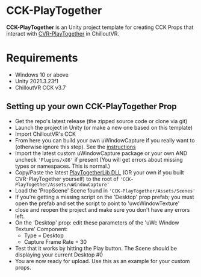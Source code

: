CCK-PlayTogether
===================

**CCK-PlayTogether** is an Unity project template for creating CCK Props that interact with [CVR-PlayTogether](https://github.com/Searaphim/CVR-PlayTogether) in ChilloutVR.

Requirements
===================

- Windows 10 or above
- Unity 2021.3.23f1
- ChilloutVR CCK v3.7

Setting up your own CCK-PlayTogether Prop
----------

- Get the repo's latest release (the zipped source code or clone via git)
- Launch the project in Unity (or make a new one based on this template)
- Import ChilloutVR's CCK
- From here you can build your own uWindowCapture if you really want to (otherwise ignore this step). See the [instructions](https://github.com/Searaphim/uWindowCapture)
- Import the latest custom uWindowCapture package or your own AND uncheck `'Plugins/x86'` if present (You will get errors about missing types or namespaces. This is normal.)
- Copy/Paste the latest [PlayTogetherLib DLL](https://github.com/Searaphim/CCK-PlayTogether/releases) (OR your own if you built CVR-PlayTogether yourself) to the root of `'CCK-PlayTogether/Assets/uWindowCapture'`
- Load the 'PropScene' Scene found in `'CCK-PlayTogether/Assets/Scenes'`
- If you're getting a missing script on the 'Desktop' prop prefab; you must open the prefab and set the script to point to 'uwcWindowTexture'
- close and reopen the project and make sure you don't have any errors left.
- On the 'Desktop' prop: edit these parameters of the 'uWc Window Texture' Component:
	- Type = Desktop
	- Capture Frame Rate = 30
- Test that it works by hitting the Play button. The Scene should be displaying your current Desktop #0
- You are now ready for upload. Use this as an example for your custom props.